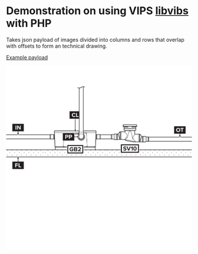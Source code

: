 # Demonstration on using VIPS [libvibs](https://www.libvips.org/) with PHP

Takes json payload of images divided into columns and rows that overlap with offsets to form an technical drawing.

[Example payload](/data.json)

![Output](/merged.png)

